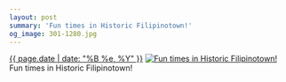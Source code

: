 ```yaml
---
layout: post
summary: 'Fun times in Historic Filipinotown!'
og_image: 301-1280.jpg
---
```


<p>
  <time><a href="/301">{{ page.date | date: "%B %e, %Y" }}</a></time>
  <a href="/301"><img src="{{ site.assets_url }}/301-640.jpg" srcset="{{ site.assets_url }}/301-1280.jpg 1280w, {{ site.assets_url }}/301-960.jpg 960w, {{ site.assets_url }}/301-640.jpg 640w, {{ site.assets_url }}/301-320.jpg 320w" sizes="(min-width: 700px) 50vw, calc(100vw - 2rem)" alt="Fun times in Historic Filipinotown!" /></a>
  <span>Fun times in Historic Filipinotown!</span>
</p>
